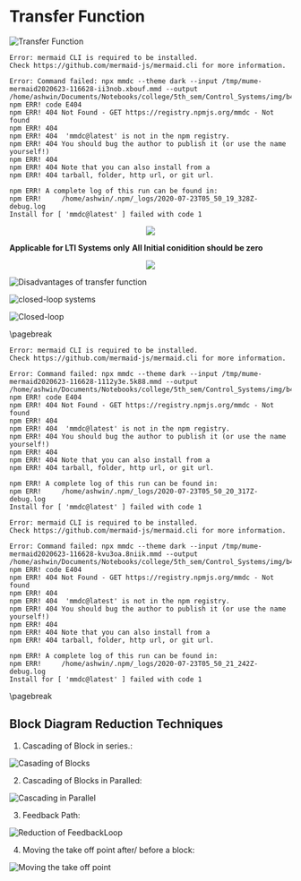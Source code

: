 #  Transfer Function
  
  
![Transfer Function](img/image_2020-07-22-11-22-35.png )
  

```
Error: mermaid CLI is required to be installed.
Check https://github.com/mermaid-js/mermaid.cli for more information.

Error: Command failed: npx mmdc --theme dark --input /tmp/mume-mermaid2020623-116628-ii3nob.xbouf.mmd --output /home/ashwin/Documents/Notebooks/college/5th_sem/Control_Systems/img/b4b481fb44b7a863ed644345a5d46b570.png
npm ERR! code E404
npm ERR! 404 Not Found - GET https://registry.npmjs.org/mmdc - Not found
npm ERR! 404 
npm ERR! 404  'mmdc@latest' is not in the npm registry.
npm ERR! 404 You should bug the author to publish it (or use the name yourself!)
npm ERR! 404 
npm ERR! 404 Note that you can also install from a
npm ERR! 404 tarball, folder, http url, or git url.

npm ERR! A complete log of this run can be found in:
npm ERR!     /home/ashwin/.npm/_logs/2020-07-23T05_50_19_328Z-debug.log
Install for [ 'mmdc@latest' ] failed with code 1

```  

  
<p align="center"><img src="https://latex.codecogs.com/gif.latex?Y(t)%20=%20x(t)%20&#x5C;circledast%20h(t)%20&#x5C;&#x5C;%20%20%20%20X(s)%20&#x5C;times%20H(s)%20=%20Y(s)"/></p>  
  
  
**Applicable for LTI Systems only**
**All Initial conidition should be zero**
  
<p align="center"><img src="https://latex.codecogs.com/gif.latex?G(s)%20=%20&#x5C;frac{L&#x5C;{Output&#x5C;}}{L&#x5C;{Input&#x5C;}},%20at&#x5C;%20zero%20&#x5C;%20inital%20&#x5C;%20condition"/></p>  
  
  
![Disadvantages of transfer function](2020-07-22-11-34-20.png )
  
![closed-loop systems](2020-07-22-11-36-00.png )
  
![Closed-loop](2020-07-22-11-44-25.png )
  
\pagebreak
  

```
Error: mermaid CLI is required to be installed.
Check https://github.com/mermaid-js/mermaid.cli for more information.

Error: Command failed: npx mmdc --theme dark --input /tmp/mume-mermaid2020623-116628-1112y3e.5k88.mmd --output /home/ashwin/Documents/Notebooks/college/5th_sem/Control_Systems/img/b4b481fb44b7a863ed644345a5d46b571.png
npm ERR! code E404
npm ERR! 404 Not Found - GET https://registry.npmjs.org/mmdc - Not found
npm ERR! 404 
npm ERR! 404  'mmdc@latest' is not in the npm registry.
npm ERR! 404 You should bug the author to publish it (or use the name yourself!)
npm ERR! 404 
npm ERR! 404 Note that you can also install from a
npm ERR! 404 tarball, folder, http url, or git url.

npm ERR! A complete log of this run can be found in:
npm ERR!     /home/ashwin/.npm/_logs/2020-07-23T05_50_20_317Z-debug.log
Install for [ 'mmdc@latest' ] failed with code 1

```  

  

```
Error: mermaid CLI is required to be installed.
Check https://github.com/mermaid-js/mermaid.cli for more information.

Error: Command failed: npx mmdc --theme dark --input /tmp/mume-mermaid2020623-116628-kvu3oa.8niik.mmd --output /home/ashwin/Documents/Notebooks/college/5th_sem/Control_Systems/img/b4b481fb44b7a863ed644345a5d46b572.png
npm ERR! code E404
npm ERR! 404 Not Found - GET https://registry.npmjs.org/mmdc - Not found
npm ERR! 404 
npm ERR! 404  'mmdc@latest' is not in the npm registry.
npm ERR! 404 You should bug the author to publish it (or use the name yourself!)
npm ERR! 404 
npm ERR! 404 Note that you can also install from a
npm ERR! 404 tarball, folder, http url, or git url.

npm ERR! A complete log of this run can be found in:
npm ERR!     /home/ashwin/.npm/_logs/2020-07-23T05_50_21_242Z-debug.log
Install for [ 'mmdc@latest' ] failed with code 1

```  

\pagebreak
  
##  Block Diagram Reduction Techniques
  
  
1. Cascading of Block in series.:
  
![Casading of Blocks](img/Cascading.png )
  
2. Cascading of Blocks in Paralled:
  
![Cascading in Parallel](img/CascadingParallel.png )
  
3. Feedback Path:
  
![Reduction of FeedbackLoop](img/FeedbackPath.png )
  
4. Moving the take off point after/ before a block:
  
![Moving the take off point](img/AfterorBeforePoint.png )
  